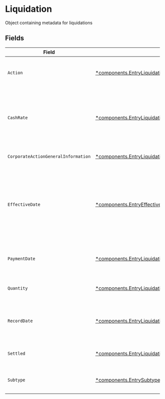 # Liquidation

Object containing metadata for liquidations


## Fields

| Field                                                                                                                                                                     | Type                                                                                                                                                                      | Required                                                                                                                                                                  | Description                                                                                                                                                               | Example                                                                                                                                                                   |
| ------------------------------------------------------------------------------------------------------------------------------------------------------------------------- | ------------------------------------------------------------------------------------------------------------------------------------------------------------------------- | ------------------------------------------------------------------------------------------------------------------------------------------------------------------------- | ------------------------------------------------------------------------------------------------------------------------------------------------------------------------- | ------------------------------------------------------------------------------------------------------------------------------------------------------------------------- |
| `Action`                                                                                                                                                                  | [*components.EntryLiquidationAction](../../models/components/entryliquidationaction.md)                                                                                   | :heavy_minus_sign:                                                                                                                                                        | Corresponds to whether the entry is incoming outgoing                                                                                                                     | INCOMING                                                                                                                                                                  |
| `CashRate`                                                                                                                                                                | [*components.EntryLiquidationCashRate](../../models/components/entryliquidationcashrate.md)                                                                               | :heavy_minus_sign:                                                                                                                                                        | The rate (raw value, not a percentage, example: 50% will be .5 in this field) at which cash will be disbursed to the shareholder                                          | {<br/>"value": "0.25"<br/>}                                                                                                                                               |
| `CorporateActionGeneralInformation`                                                                                                                                       | [*components.EntryLiquidationCorporateActionGeneralInformation](../../models/components/entryliquidationcorporateactiongeneralinformation.md)                             | :heavy_minus_sign:                                                                                                                                                        | Common fields for corporate actions                                                                                                                                       |                                                                                                                                                                           |
| `EffectiveDate`                                                                                                                                                           | [*components.EntryEffectiveDate](../../models/components/entryeffectivedate.md)                                                                                           | :heavy_minus_sign:                                                                                                                                                        | Effective date as declared by the primary exchange that generally coincides with cessation of trading in the old security and commencement of trading in the new security | {<br/>"day": 14,<br/>"month": 5,<br/>"year": 2024<br/>}                                                                                                                   |
| `PaymentDate`                                                                                                                                                             | [*components.EntryLiquidationPaymentDate](../../models/components/entryliquidationpaymentdate.md)                                                                         | :heavy_minus_sign:                                                                                                                                                        | The anticipated payment date at the depository.                                                                                                                           | {<br/>"day": 14,<br/>"month": 5,<br/>"year": 2024<br/>}                                                                                                                   |
| `Quantity`                                                                                                                                                                | [*components.EntryLiquidationQuantity](../../models/components/entryliquidationquantity.md)                                                                               | :heavy_minus_sign:                                                                                                                                                        | Corresponds to the position's trade quantity                                                                                                                              | {<br/>"value": "0.25"<br/>}                                                                                                                                               |
| `RecordDate`                                                                                                                                                              | [*components.EntryLiquidationRecordDate](../../models/components/entryliquidationrecorddate.md)                                                                           | :heavy_minus_sign:                                                                                                                                                        | The date on which positions are recorded in order to calculate entitlement                                                                                                | {<br/>"day": 14,<br/>"month": 5,<br/>"year": 2024<br/>}                                                                                                                   |
| `Settled`                                                                                                                                                                 | [*components.EntryLiquidationSettled](../../models/components/entryliquidationsettled.md)                                                                                 | :heavy_minus_sign:                                                                                                                                                        | Corresponds to the position's settled quantity                                                                                                                            | {<br/>"value": "0.25"<br/>}                                                                                                                                               |
| `Subtype`                                                                                                                                                                 | [*components.EntrySubtype](../../models/components/entrysubtype.md)                                                                                                       | :heavy_minus_sign:                                                                                                                                                        | Corresponds to the subtype of corporaction type                                                                                                                           | LIQUIDATION                                                                                                                                                               |